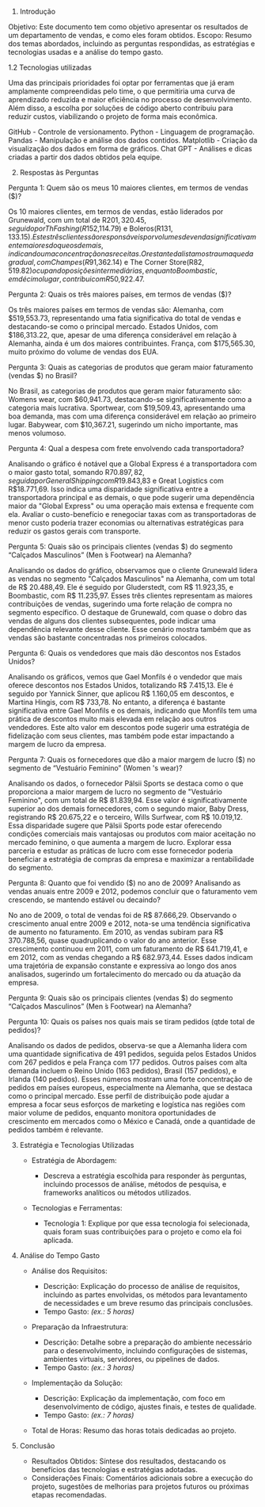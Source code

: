 1. Introdução

Objetivo: Este documento tem como objetivo apresentar os resultados de um departamento de vendas, e como eles foram obtidos.
Escopo: Resumo dos temas abordados, incluindo as perguntas respondidas, as estratégias e tecnologias usadas e a análise do tempo gasto.

1.2 Tecnologias utilizadas
 
Uma das principais prioridades foi optar por ferramentas que já eram amplamente compreendidas pelo time, o que permitiria uma curva de aprendizado reduzida e maior eficiência no processo de desenvolvimento. Além disso, a escolha por soluções de código aberto contribuiu para reduzir custos, viabilizando o projeto de forma mais econômica.

GitHub - Controle de versionamento.
Python - Linguagem de programação.
Pandas - Manipulação e análise dos dados contidos.
Matplotlib - Criação da visualização dos dados em forma de gráficos.
Chat GPT - Análises e dicas criadas a partir dos dados obtidos pela equipe.



2. Respostas às Perguntas

Pergunta 1: Quem são os meus 10 maiores clientes, em termos de vendas ($)?


Os 10 maiores clientes, em termos de vendas, estão liderados por Grunewald, com um total de R$201,320.45, seguido por Th Fashing(R$152,114.79) e Boleros(R$131,133.15). Estes três clientes são responsáveis por volumes de venda significativamente maiores do que os demais, indicando uma concentração nas receitas. O restante da lista mostra uma queda gradual, com Champes(R$91,362.14) e The Corner Store(R$82,519.82) ocupando posições intermediárias, enquanto Boombastic, em décimo lugar, contribui com R$50,922.47.

Pergunta 2: Quais os três maiores países, em termos de vendas ($)?


Os três maiores países em termos de vendas são:
Alemanha, com $519,553.73, representando uma fatia significativa do total de vendas e destacando-se como o principal mercado.
Estados Unidos, com $186,313.22, que, apesar de uma diferença considerável em relação à Alemanha, ainda é um dos maiores contribuintes.
França, com $175,565.30, muito próximo do volume de vendas dos EUA.

Pergunta 3: Quais as categorias de produtos que geram maior faturamento (vendas $) no Brasil?


No Brasil, as categorias de produtos que geram maior faturamento são:
Womens wear, com $60,941.73, destacando-se significativamente como a categoria mais lucrativa.
Sportwear, com $19,509.43, apresentando uma boa demanda, mas com uma diferença considerável em relação ao primeiro lugar.
Babywear, com $10,367.21, sugerindo um nicho importante, mas menos volumoso.


Pergunta 4: Qual a despesa com frete envolvendo cada transportadora?


Analisando o gráfico é notável que a Global Express é a transportadora com o maior gasto total, somando R$70.897,82, seguida por General Shipping com R$19.843,83 e Great Logistics com R$18.771,69. Isso indica uma disparidade significativa entre a transportadora principal e as demais, o que pode sugerir uma dependência maior da "Global Express" ou uma operação mais extensa e frequente com ela. Avaliar o custo-benefício e renegociar taxas com as transportadoras de menor custo poderia trazer economias ou alternativas estratégicas para reduzir os gastos gerais com transporte.


Pergunta 5: Quais são os principais clientes (vendas $) do segmento “Calçados Masculinos” (Men ́s Footwear) na Alemanha?



Analisando os dados do gráfico, observamos que o cliente Grunewald lidera as vendas no segmento "Calçados Masculinos" na Alemanha, com um total de R$ 20.488,49. Ele é seguido por Gluderstedt, com R$ 11.923,35, e Boombastic, com R$ 11.235,97. Esses três clientes representam as maiores contribuições de vendas, sugerindo uma forte relação de compra no segmento específico. O destaque de Grunewald, com quase o dobro das vendas de alguns dos clientes subsequentes, pode indicar uma dependência relevante desse cliente. Esse cenário mostra também que as vendas são bastante concentradas nos primeiros colocados.

Pergunta 6: Quais os vendedores que mais dão descontos nos Estados Unidos?


Analisando os gráficos, vemos que Gael Monfils é o vendedor que mais oferece descontos nos Estados Unidos, totalizando R$ 7.415,13. Ele é seguido por Yannick Sinner, que aplicou R$ 1.160,05 em descontos, e Martina Hingis, com R$ 733,78. No entanto, a diferença é bastante significativa entre Gael Monfils e os demais, indicando que Monfils tem uma prática de descontos muito mais elevada em relação aos outros vendedores. Este alto valor em descontos pode sugerir uma estratégia de fidelização com seus clientes, mas também pode estar impactando a margem de lucro da empresa.

Pergunta 7: Quais os fornecedores que dão a maior margem de lucro ($) no segmento de “Vestuário Feminino” (Women 's wear)?


Analisando os dados, o fornecedor Pälsii Sports se destaca como o que proporciona a maior margem de lucro no segmento de "Vestuário Feminino", com um total de R$ 81.839,94. Esse valor é significativamente superior ao dos demais fornecedores, com o segundo maior, Baby Dress, registrando R$ 20.675,22 e o terceiro, Wills Surfwear, com R$ 10.019,12. Essa disparidade sugere que Pälsii Sports pode estar oferecendo condições comerciais mais vantajosas ou produtos com maior aceitação no mercado feminino, o que aumenta a margem de lucro. Explorar essa parceria e estudar as práticas de lucro com esse fornecedor poderia beneficiar a estratégia de compras da empresa e maximizar a rentabilidade do segmento.

Pergunta 8: Quanto que foi vendido ($) no ano de 2009? Analisando as vendas anuais entre 2009 e 2012, podemos concluir que o faturamento vem crescendo, se mantendo estável ou decaindo?


No ano de 2009, o total de vendas foi de R$ 87.666,29. Observando o crescimento anual entre 2009 e 2012, nota-se uma tendência significativa de aumento no faturamento. Em 2010, as vendas subiram para R$ 370.788,56, quase quadruplicando o valor do ano anterior. Esse crescimento continuou em 2011, com um faturamento de R$ 641.719,41, e em 2012, com as vendas chegando a R$ 682.973,44. Esses dados indicam uma trajetória de expansão constante e expressiva ao longo dos anos analisados, sugerindo um fortalecimento do mercado ou da atuação da empresa.

Pergunta 9: Quais são os principais clientes (vendas $) do segmento “Calçados Masculinos” (Men ́s Footwear) na Alemanha?

Pergunta 10: Quais os países nos quais mais se tiram pedidos (qtde total de pedidos)?


Analisando os dados de pedidos, observa-se que a Alemanha lidera com uma quantidade significativa de 491 pedidos, seguida pelos Estados Unidos com 267 pedidos e pela França com 177 pedidos. Outros países com alta demanda incluem o Reino Unido (163 pedidos), Brasil (157 pedidos), e Irlanda (140 pedidos). Esses números mostram uma forte concentração de pedidos em países europeus, especialmente na Alemanha, que se destaca como o principal mercado. Esse perfil de distribuição pode ajudar a empresa a focar seus esforços de marketing e logística nas regiões com maior volume de pedidos, enquanto monitora oportunidades de crescimento em mercados como o México e Canadá, onde a quantidade de pedidos também é relevante.




3. Estratégia e Tecnologias Utilizadas

   - Estratégia de Abordagem:
     - Descreva a estratégia escolhida para responder às perguntas, incluindo processos de análise, métodos de pesquisa, e frameworks analíticos ou métodos utilizados.

   - Tecnologias e Ferramentas:
     - Tecnologia 1: Explique por que essa tecnologia foi selecionada, quais foram suas contribuições para o projeto e como ela foi aplicada.





4. Análise do Tempo Gasto

   - Análise dos Requisitos: 
     - Descrição: Explicação do processo de análise de requisitos, incluindo as partes envolvidas, os métodos para levantamento de necessidades e um breve resumo das principais conclusões.
     - Tempo Gasto: *(ex.: 5 horas)*

   - Preparação da Infraestrutura:
     - Descrição: Detalhe sobre a preparação do ambiente necessário para o desenvolvimento, incluindo configurações de sistemas, ambientes virtuais, servidores, ou pipelines de dados.
     - Tempo Gasto: *(ex.: 3 horas)*

   - Implementação da Solução:
     - Descrição: Explicação da implementação, com foco em desenvolvimento de código, ajustes finais, e testes de qualidade.
     - Tempo Gasto: *(ex.: 7 horas)*

   - Total de Horas: Resumo das horas totais dedicadas ao projeto.





5. Conclusão

   - Resultados Obtidos: Síntese dos resultados, destacando os benefícios das tecnologias e estratégias adotadas.
   - Considerações Finais: Comentários adicionais sobre a execução do projeto, sugestões de melhorias para projetos futuros ou próximas etapas recomendadas.


